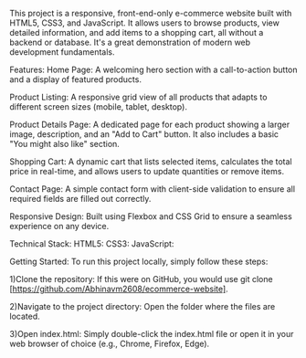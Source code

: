 This project is a responsive, front-end-only e-commerce website built with HTML5, CSS3, and JavaScript. It allows users to browse products, view detailed information, and add items to a shopping cart, all without a backend or database. It's a great demonstration of modern web development fundamentals.

 Features:
Home Page: A welcoming hero section with a call-to-action button and a display of featured products.

Product Listing: A responsive grid view of all products that adapts to different screen sizes (mobile, tablet, desktop).

Product Details Page: A dedicated page for each product showing a larger image, description, and an "Add to Cart" button. It also includes a basic "You might also like" section.

Shopping Cart: A dynamic cart that lists selected items, calculates the total price in real-time, and allows users to update quantities or remove items.

Contact Page: A simple contact form with client-side validation to ensure all required fields are filled out correctly.

Responsive Design: Built using Flexbox and CSS Grid to ensure a seamless experience on any device.


Technical Stack:
HTML5:
CSS3:
JavaScript: 


 Getting Started:
To run this project locally, simply follow these steps:

1)Clone the repository: If this were on GitHub, you would use git clone [https://github.com/Abhinavm2608/ecommerce-website].

2)Navigate to the project directory: Open the folder where the files are located.

3)Open index.html: Simply double-click the index.html file or open it in your web browser of choice (e.g., Chrome, Firefox, Edge).


